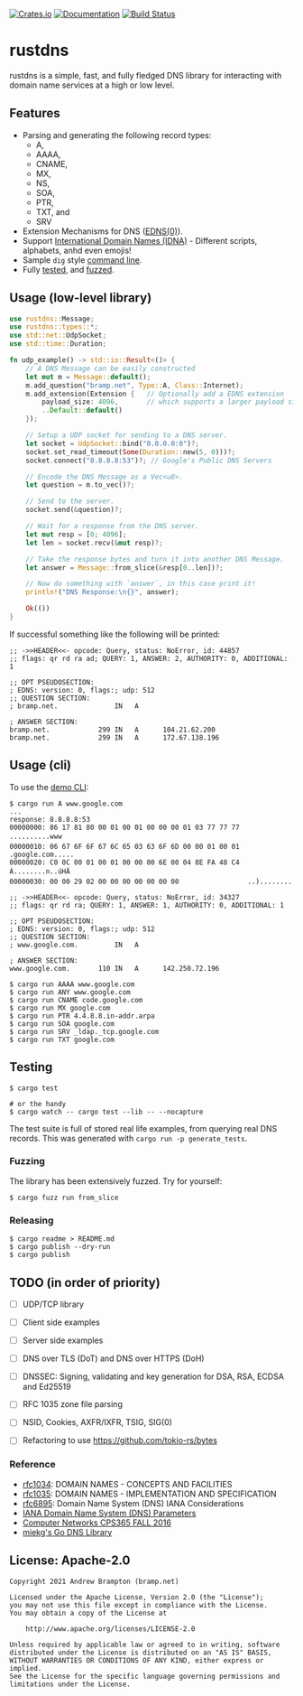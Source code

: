 [![Crates.io](https://img.shields.io/crates/v/rustdns.svg)](https://crates.io/crates/rustdns)
[![Documentation](https://docs.rs/rustdns/badge.svg)](https://docs.rs/rustdns)
[![Build Status](https://github.com/bramp/rustdns/actions/workflows/rust.yml/badge.svg)](https://github.com/bramp/rustdns)

# rustdns

rustdns is a simple, fast, and fully fledged DNS library for interacting
with domain name services at a high or low level.

## Features
* Parsing and generating the following record types:
  * A,
  * AAAA,
  * CNAME,
  * MX,
  * NS,
  * SOA,
  * PTR,
  * TXT, and
  * SRV
* Extension Mechanisms for DNS ([EDNS(0)]).
* Support [International Domain Names (IDNA)](https://en.wikipedia.org/wiki/Internationalized_domain_name) - Different scripts, alphabets, anhd even emojis!
* Sample `dig` style [command line](#usage-cli).
* Fully [tested](#testing), and [fuzzed](#fuzzing).

## Usage (low-level library)

```rust
use rustdns::Message;
use rustdns::types::*;
use std::net::UdpSocket;
use std::time::Duration;

fn udp_example() -> std::io::Result<()> {
    // A DNS Message can be easily constructed
    let mut m = Message::default();
    m.add_question("bramp.net", Type::A, Class::Internet);
    m.add_extension(Extension {   // Optionally add a EDNS extension
        payload_size: 4096,       // which supports a larger payload size.
        ..Default::default()
    });

    // Setup a UDP socket for sending to a DNS server.
    let socket = UdpSocket::bind("0.0.0.0:0")?;
    socket.set_read_timeout(Some(Duration::new(5, 0)))?;
    socket.connect("8.8.8.8:53")?; // Google's Public DNS Servers

    // Encode the DNS Message as a Vec<u8>.
    let question = m.to_vec()?;

    // Send to the server.
    socket.send(&question)?;

    // Wait for a response from the DNS server.
    let mut resp = [0; 4096];
    let len = socket.recv(&mut resp)?;

    // Take the response bytes and turn it into another DNS Message.
    let answer = Message::from_slice(&resp[0..len])?;

    // Now do something with `answer`, in this case print it!
    println!("DNS Response:\n{}", answer);

    Ok(())
}
```

If successful something like the following will be printed:

```
;; ->>HEADER<<- opcode: Query, status: NoError, id: 44857
;; flags: qr rd ra ad; QUERY: 1, ANSWER: 2, AUTHORITY: 0, ADDITIONAL: 1

;; OPT PSEUDOSECTION:
; EDNS: version: 0, flags:; udp: 512
;; QUESTION SECTION:
; bramp.net.              IN   A

; ANSWER SECTION:
bramp.net.            299 IN   A      104.21.62.200
bramp.net.            299 IN   A      172.67.138.196
```

## Usage (cli)

To use the [demo CLI](https://github.com/bramp/rustdns/blob/main/src/rustdns/main.rs):

```shell
$ cargo run A www.google.com
...
response: 8.8.8.8:53
00000000: 86 17 81 80 00 01 00 01 00 00 00 01 03 77 77 77  ..........www
00000010: 06 67 6F 6F 67 6C 65 03 63 6F 6D 00 00 01 00 01  .google.com.....
00000020: C0 0C 00 01 00 01 00 00 00 6E 00 04 8E FA 48 C4  À........n..úHÄ
00000030: 00 00 29 02 00 00 00 00 00 00 00                 ..)........

;; ->>HEADER<<- opcode: Query, status: NoError, id: 34327
;; flags: qr rd ra; QUERY: 1, ANSWER: 1, AUTHORITY: 0, ADDITIONAL: 1

;; OPT PSEUDOSECTION:
; EDNS: version: 0, flags:; udp: 512
;; QUESTION SECTION:
; www.google.com.         IN   A

; ANSWER SECTION:
www.google.com.       110 IN   A      142.250.72.196

$ cargo run AAAA www.google.com
$ cargo run ANY www.google.com
$ cargo run CNAME code.google.com
$ cargo run MX google.com
$ cargo run PTR 4.4.8.8.in-addr.arpa
$ cargo run SOA google.com
$ cargo run SRV _ldap._tcp.google.com
$ cargo run TXT google.com
```
## Testing

```shell
$ cargo test

# or the handy
$ cargo watch -- cargo test --lib -- --nocapture
```

The test suite is full of stored real life examples, from querying real DNS records.
This was generated with `cargo run -p generate_tests`.

### Fuzzing

The library has been extensively fuzzed. Try for yourself:

```shell
$ cargo fuzz run from_slice
```

### Releasing

```shell
$ cargo readme > README.md
$ cargo publish --dry-run
$ cargo publish
```

## TODO (in order of priority)
* [ ] UDP/TCP library
* [ ] Client side examples
* [ ] Server side examples
* [ ] DNS over TLS (DoT) and DNS over HTTPS (DoH)
* [ ] DNSSEC: Signing, validating and key generation for DSA, RSA, ECDSA and Ed25519
* [ ] RFC 1035 zone file parsing
* [ ] NSID, Cookies, AXFR/IXFR, TSIG, SIG(0)
* [ ] Refactoring to use <https://github.com/tokio-rs/bytes>


### Reference

* [rfc1034]: DOMAIN NAMES - CONCEPTS AND FACILITIES
* [rfc1035]: DOMAIN NAMES - IMPLEMENTATION AND SPECIFICATION
* [rfc6895]: Domain Name System (DNS) IANA Considerations
* [IANA Domain Name System (DNS) Parameters](https://www.iana.org/assignments/dns-parameters/dns-parameters.xhtml)
* [Computer Networks CPS365 FALL 2016](https://courses.cs.duke.edu//fall16/compsci356/DNS/DNS-primer.pdf)
* [miekg's Go DNS Library](https://github.com/miekg/dns)

[EDNS(0)]: https://en.wikipedia.org/wiki/Extension_Mechanisms_for_DNS
[rfc1034]: https://datatracker.ietf.org/doc/html/rfc1034
[rfc1035]: https://datatracker.ietf.org/doc/html/rfc1035
[rfc6895]: https://datatracker.ietf.org/doc/html/rfc6895

## License: Apache-2.0

```
Copyright 2021 Andrew Brampton (bramp.net)

Licensed under the Apache License, Version 2.0 (the "License");
you may not use this file except in compliance with the License.
You may obtain a copy of the License at

    http://www.apache.org/licenses/LICENSE-2.0

Unless required by applicable law or agreed to in writing, software
distributed under the License is distributed on an "AS IS" BASIS,
WITHOUT WARRANTIES OR CONDITIONS OF ANY KIND, either express or implied.
See the License for the specific language governing permissions and
limitations under the License.
```

